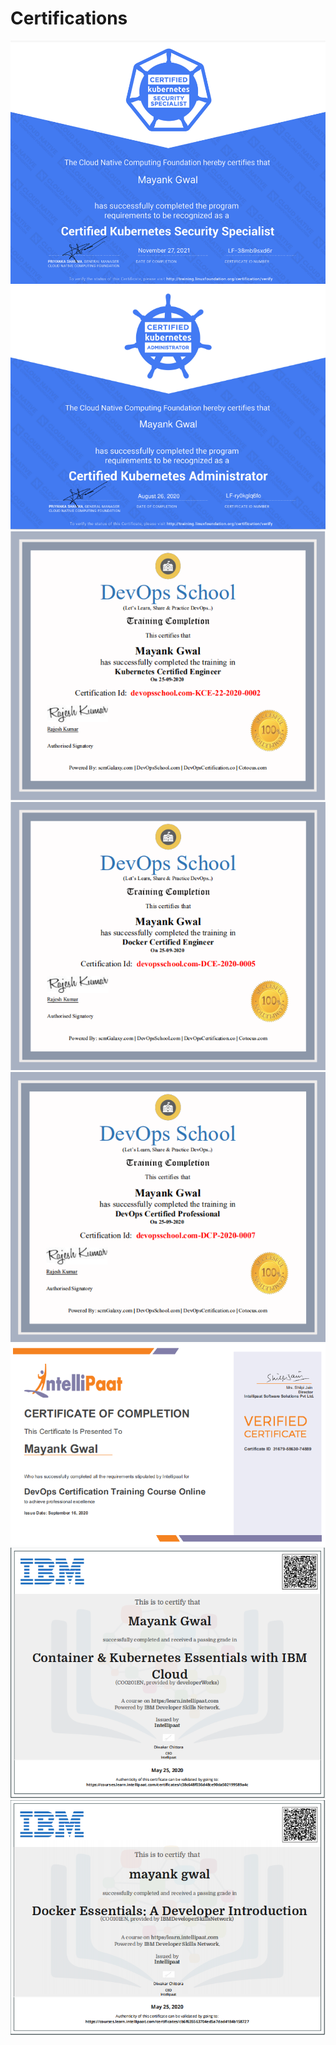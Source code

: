 # Certifications

<img src="https://github.com/mike0208/Certifications/blob/main/CKS-certificate.PNG">


<img src="https://github.com/mike0208/Certifications/blob/main/mayank-gwal-certified-kubernetes-administrator-cka-certificate.PNG">


<img src=https://github.com/mike0208/Certifications/blob/main/Kubernetes_devops_school.PNG>


<img src=https://github.com/mike0208/Certifications/blob/main/DCE_devops_school.PNG>


<img src=https://github.com/mike0208/Certifications/blob/main/Devops_devops_school.PNG>


<img src=https://github.com/mike0208/Certifications/blob/main/intellipaat-certificate-devops.PNG>


<img src=https://github.com/mike0208/Certifications/blob/main/KubernetesIntellipaat.PNG>


<img src=https://github.com/mike0208/Certifications/blob/main/DockerIntellipaat.PNG>
